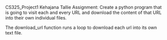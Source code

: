 CS325_Project1
Kehajana Tallie 
Assignment: Create a python program that is going to visit each and every URL 
and download the content of that URL into their own individual files. 

The download_url function runs a loop to download each url into its own text file.

